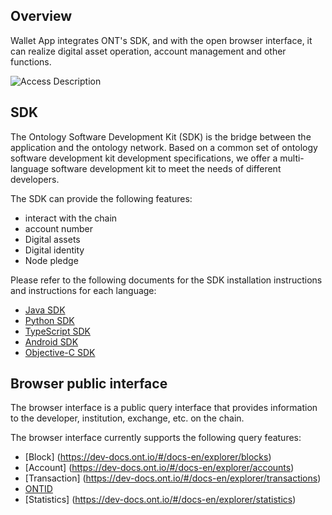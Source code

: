 ## Overview
Wallet App integrates ONT's SDK, and with the open browser interface, it can realize digital asset operation, account management and other functions.

![Access Description](https://raw.githubusercontent.com/ontio/documentation/master/dev-website-docs/assets/integration/sdk.png)

## SDK
The Ontology Software Development Kit (SDK) is the bridge between the application and the ontology network. Based on a common set of ontology software development kit development specifications, we offer a multi-language software development kit to meet the needs of different developers.

The SDK can provide the following features:
- interact with the chain
-  account number
- Digital assets
- Digital identity
- Node pledge

Please refer to the following documents for the SDK installation instructions and instructions for each language:

- [Java SDK](https://dev-docs.ont.io/#/docs-en/SDKs/java-sdk)
- [Python SDK](https://dev-docs.ont.io/#/docs-en/SDKs/python-sdk)
- [TypeScript SDK](https://dev-docs.ont.io/#/docs-en/SDKs/ts-sdk)
- [Android SDK](https://dev-docs.ont.io/#/docs-en/SDKs/ontology_wallet_dev_android_en)
- [Objective-C SDK](https://dev-docs.ont.io/#/docs-en/SDKs/ontology_wallet_dev_ts_sdk_en)

## Browser public interface

The browser interface is a public query interface that provides information to the developer, institution, exchange, etc. on the chain.

The browser interface currently supports the following query features:
- [Block] (https://dev-docs.ont.io/#/docs-en/explorer/blocks)
- [Account] (https://dev-docs.ont.io/#/docs-en/explorer/accounts)
- [Transaction] (https://dev-docs.ont.io/#/docs-en/explorer/transactions)
- [ONTID](https://dev-docs.ont.io/#/docs-en/explorer/ontid)
- [Statistics] (https://dev-docs.ont.io/#/docs-en/explorer/statistics)